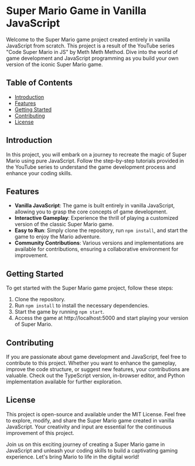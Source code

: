 # Super Mario Game in Vanilla JavaScript

Welcome to the Super Mario game project created entirely in vanilla JavaScript from scratch. This project is a result of the YouTube series "Code Super Mario in JS" by Meth Meth Method. Dive into the world of game development and JavaScript programming as you build your own version of the iconic Super Mario game.

## Table of Contents
- [Introduction](#introduction)
- [Features](#features)
- [Getting Started](#getting-started)
- [Contributing](#contributing)
- [License](#license)

## Introduction
In this project, you will embark on a journey to recreate the magic of Super Mario using pure JavaScript. Follow the step-by-step tutorials provided in the YouTube series to understand the game development process and enhance your coding skills.

## Features
- **Vanilla JavaScript**: The game is built entirely in vanilla JavaScript, allowing you to grasp the core concepts of game development.
- **Interactive Gameplay**: Experience the thrill of playing a customized version of the classic Super Mario game.
- **Easy to Run**: Simply clone the repository, run `npm install`, and start the game to enjoy the Mario adventure.
- **Community Contributions**: Various versions and implementations are available for contributions, ensuring a collaborative environment for improvement.

## Getting Started
To get started with the Super Mario game project, follow these steps:
1. Clone the repository.
2. Run `npm install` to install the necessary dependencies.
3. Start the game by running `npm start`.
4. Access the game at http://localhost:5000 and start playing your version of Super Mario.

## Contributing
If you are passionate about game development and JavaScript, feel free to contribute to this project. Whether you want to enhance the gameplay, improve the code structure, or suggest new features, your contributions are valuable. Check out the TypeScript version, in-browser editor, and Python implementation available for further exploration.

## License
This project is open-source and available under the MIT License. Feel free to explore, modify, and share the Super Mario game created in vanilla JavaScript. Your creativity and input are essential for the continuous improvement of this project.

Join us on this exciting journey of creating a Super Mario game in JavaScript and unleash your coding skills to build a captivating gaming experience. Let's bring Mario to life in the digital world!


